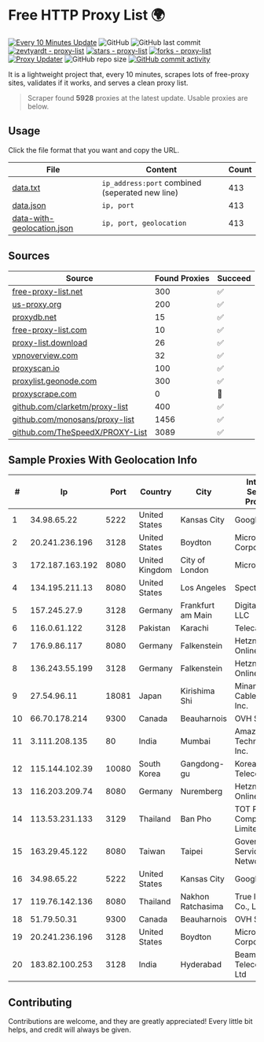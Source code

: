 
# Free HTTP Proxy List 🌍

[![Every 10 Minutes Update](https://github.com/mertguvencli/http-proxy-list/actions/workflows/main.yml/badge.svg?branch=main)](https://github.com/mertguvencli/http-proxy-list/actions/workflows/main.yml)
![GitHub](https://img.shields.io/github/license/mertguvencli/http-proxy-list)
![GitHub last commit](https://img.shields.io/github/last-commit/mertguvencli/http-proxy-list)
[![zevtyardt - proxy-list](https://img.shields.io/static/v1?label=zevtyardt&message=proxy-list&color=blue&logo=github)](https://github.com/zevtyardt/proxy-list "Go to GitHub repo")
[![stars - proxy-list](https://img.shields.io/github/stars/zevtyardt/proxy-list?style=social)](https://github.com/zevtyardt/proxy-list)
[![forks - proxy-list](https://img.shields.io/github/forks/zevtyardt/proxy-list?style=social)](https://github.com/zevtyardt/proxy-list)
[![Proxy Updater](https://github.com/zevtyardt/proxy-list/workflows/Proxy%20Updater/badge.svg)](https://github.com/zevtyardt/proxy-list/actions?query=workflow:"Proxy+Updater")
![GitHub repo size](https://img.shields.io/github/repo-size/zevtyardt/proxy-list)
[![GitHub commit activity](https://img.shields.io/github/commit-activity/m/zevtyardt/proxy-list?logo=commits)](https://github.com/zevtyardt/proxy-list/commits/main)

It is a lightweight project that, every 10 minutes, scrapes lots of free-proxy sites, validates if it works, and serves a clean proxy list.

> Scraper found **5928** proxies at the latest update. Usable proxies are below.

## Usage

Click the file format that you want and copy the URL.

|File|Content|Count|
|----|-------|-----|
|[data.txt](https://raw.githubusercontent.com/mertguvencli/http-proxy-list/main/proxy-list/data.txt)|`ip_address:port` combined (seperated new line)|413|
|[data.json](https://raw.githubusercontent.com/mertguvencli/http-proxy-list/main/proxy-list/data.json)|`ip, port`|413|
|[data-with-geolocation.json](https://raw.githubusercontent.com/mertguvencli/http-proxy-list/main/proxy-list/data-with-geolocation.json)|`ip, port, geolocation`|413|

## Sources

|Source|Found Proxies|Succeed|
|------|-------------|-------|
|[free-proxy-list.net](https://free-proxy-list.net)|300|✅|
|[us-proxy.org](https://www.us-proxy.org)|200|✅|
|[proxydb.net](http://proxydb.net)|15|✅|
|[free-proxy-list.com](https://free-proxy-list.com/?page=&port=&type%5B%5D=http&type%5B%5D=https&up_time=0&search=Search)|10|✅|
|[proxy-list.download](https://www.proxy-list.download/HTTP)|26|✅|
|[vpnoverview.com](https://vpnoverview.com/privacy/anonymous-browsing/free-proxy-servers)|32|✅|
|[proxyscan.io](https://www.proxyscan.io)|100|✅|
|[proxylist.geonode.com](https://proxylist.geonode.com/api/proxy-list?limit=300&page=1&sort_by=lastChecked&sort_type=desc&protocols=http,https)|300|✅|
|[proxyscrape.com](https://api.proxyscrape.com/v2/?request=displayproxies&protocol=http&timeout=10000&country=all&ssl=all&anonymity=all)|0|🚫|
|[github.com/clarketm/proxy-list](https://raw.githubusercontent.com/clarketm/proxy-list/master/proxy-list-raw.txt)|400|✅|
|[github.com/monosans/proxy-list](https://raw.githubusercontent.com/monosans/proxy-list/main/proxies/http.txt)|1456|✅|
|[github.com/TheSpeedX/PROXY-List](https://raw.githubusercontent.com/TheSpeedX/PROXY-List/master/http.txt)|3089|✅|


## Sample Proxies With Geolocation Info

|#|Ip|Port|Country|City|Internet Service Provider|
|-|--|----|-------|----|-------------------------|
|1|34.98.65.22|5222|United States|Kansas City|Google LLC|
|2|20.241.236.196|3128|United States|Boydton|Microsoft Corporation|
|3|172.187.163.192|8080|United Kingdom|City of London|Microsoft|
|4|134.195.211.13|8080|United States|Los Angeles|Spectero|
|5|157.245.27.9|3128|Germany|Frankfurt am Main|DigitalOcean, LLC|
|6|116.0.61.122|3128|Pakistan|Karachi|Telecard|
|7|176.9.86.117|8080|Germany|Falkenstein|Hetzner Online GmbH|
|8|136.243.55.199|3128|Germany|Falkenstein|Hetzner Online GmbH|
|9|27.54.96.11|18081|Japan|Kirishima Shi|Minamikyusyu CableTV Net Inc.|
|10|66.70.178.214|9300|Canada|Beauharnois|OVH SAS|
|11|3.111.208.135|80|India|Mumbai|Amazon Technologies Inc.|
|12|115.144.102.39|10080|South Korea|Gangdong-gu|Korea Telecom|
|13|116.203.209.74|8080|Germany|Nuremberg|Hetzner Online GmbH|
|14|113.53.231.133|3129|Thailand|Ban Pho|TOT Public Company Limited|
|15|163.29.45.122|8080|Taiwan|Taipei|Government Service Network|
|16|34.98.65.22|5222|United States|Kansas City|Google LLC|
|17|119.76.142.136|8080|Thailand|Nakhon Ratchasima|True Internet Co., Ltd.|
|18|51.79.50.31|9300|Canada|Beauharnois|OVH SAS|
|19|20.241.236.196|3128|United States|Boydton|Microsoft Corporation|
|20|183.82.100.253|3128|India|Hyderabad|Beam Telecom Pvt Ltd|



## Contributing

Contributions are welcome, and they are greatly appreciated! Every
little bit helps, and credit will always be given.

